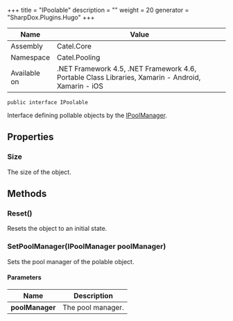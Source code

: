 

+++
title = "IPoolable" 
description = ""
weight = 20
generator = "SharpDox.Plugins.Hugo"
+++

Name|Value
---|---
Assembly|Catel.Core
Namespace|Catel.Pooling
Available on|.NET Framework 4.5, .NET Framework 4.6, Portable Class Libraries, Xamarin - Android, Xamarin - iOS

```
public interface IPoolable
```

Interface defining pollable objects by the [IPoolManager](#).

## Properties

### Size

The size of the object.

## Methods

### Reset()

Resets the object to an initial state.

### SetPoolManager(IPoolManager poolManager)

Sets the pool manager of the polable object.

#### Parameters

Name|Description
---|---
**poolManager**|The pool manager.


